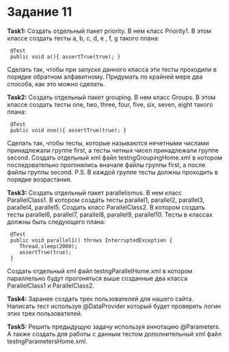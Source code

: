 # Задание 11

**Task1:**
     Создать отдельный пакет priority. В нем класс Priority1. В этом классе создать тесты a, b, c, d, e , f, g такого плана:
     
     @Test
     public void a(){ assertTrue(true); }

Сделать так, чтобы при запуске данного класса эти тесты проходили в порядке обратном алфавитному. Придумать по крайней мере два способа, как это можно сделать.

**Task2:**
     Создать отдельный пакет grouping. В нем класс Groups. В этом классе создать тесты one, two, three, four, five, six, seven, eight такого плана:
     
     @Test
     public void one(){ assertTrue(true); }
     
Сделать так, чтобы тесты, которые называются нечетными числами принадлежали группе first, а тесты четных чисел принадлежали группе second.
Создать отдельный xml файл testngGroupingHome.xml в котором последовательно прогонялись вначале файлы группы first, а после файлы группы second. 
P.S. В каждой группе тесты должны проходить в порядке возрастания.

**Task3:**
     Создать отдельный пакет parallelismus. В нем класс ParallelClass1. В котором  создать тесты parallel1, parallel2, parallel3, parallel4, parallel5. Создать класс ParallelClass2. В котором создать тесты parallel6, parallel7, parallel8, parallel9, parallel10. Тесты в классах должны быть следующего плана:
     
     @Test
     public void parallel1() throws InterruptedException { 
     	Thread.sleep(2000);
     	assertTrue(true); 
     }     

Создать отдельный xml файл testngParallelHome.xml в котором параллельно будут прогоняться выше созданные два класса ParallelClass1 и ParallelClass2.

**Task4:**
     Заранее создать трех пользователей для нашего сайта. Написать тест используя @DataProvider который будет проверять логин этих трех пользователей.

**Task5:**
     Решить предыдущую задачу используя аннотацию @Parameters. А также создать для работы с данным тестом дополнительный xml файл testngParametersHome.xml. 
